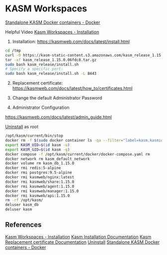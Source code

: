 # KASM Workspaces


[Standalone KASM Docker containers - Docker](https://hub.docker.com/u/kasmweb) 

Helpful Video [Kasm Workspaces - Installation](https://www.youtube.com/watch?v=BYJ0M04cD18)
1. Installation: https://kasmweb.com/docs/latest/install.html
```bash
cd /tmp
curl -O https://kasm-static-content.s3.amazonaws.com/kasm_release_1.15.0.06fdc8.tar.gz
tar -xf kasm_release_1.15.0.06fdc8.tar.gz
sudo bash kasm_release/install.sh
# Specify a specific port:
sudo bash kasm_release/install.sh -L 8443
```
2. Replacement certificate: https://kasmweb.com/docs/latest/how_to/certificates.html

3. Change the default Administrator Password

4. Administrator Configuration

https://kasmweb.com/docs/latest/admin_guide.html



[Uninstall](https://www.kasmweb.com/docs/latest/install/uninstall.html) as root
```bash
/opt/kasm/current/bin/stop
docker rm -f $(sudo docker container ls -qa --filter="label=kasm.kasmid")
export KASM_UID=$(id kasm -u)
export KASM_GID=$(id kasm -g)
docker compose -f /opt/kasm/current/docker/docker-compose.yaml rm
docker network rm kasm_default_network
docker volume rm kasm_db_1.15.0
docker rmi redis:5-alpine
docker rmi postgres:9.5-alpine
docker rmi kasmweb/nginx:latest
docker rmi kasmweb/share:1.15.0
docker rmi kasmweb/agent:1.15.0
docker rmi kasmweb/manager:1.15.0
docker rmi kasmweb/api:1.15.0
rm -rf /opt/kasm/
deluser kasm_db
deluser kasm
```
## References

[Kasm Workspaces - Installation](https://www.youtube.com/watch?v=BYJ0M04cD18)
[Kasm Installation Documentation](https://kasmweb.com/docs/latest/install.html)
[Kasm Replacement certificate Documentation](https://kasmweb.com/docs/latest/how_to/certificates.html)
[Uninstall](https://www.kasmweb.com/docs/latest/install/uninstall.html) 
[Standalone KASM Docker containers - Docker](https://hub.docker.com/u/kasmweb) 